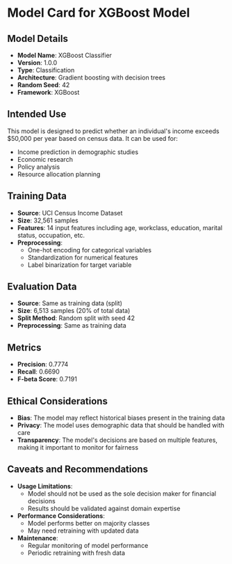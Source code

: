 # Model Card for XGBoost Model

## Model Details
- **Model Name**: XGBoost Classifier
- **Version**: 1.0.0
- **Type**: Classification
- **Architecture**: Gradient boosting with decision trees
- **Random Seed**: 42
- **Framework**: XGBoost

## Intended Use
This model is designed to predict whether an individual's income exceeds $50,000 per year based on census data. It can be used for:
- Income prediction in demographic studies
- Economic research
- Policy analysis
- Resource allocation planning

## Training Data
- **Source**: UCI Census Income Dataset
- **Size**: 32,561 samples
- **Features**: 14 input features including age, workclass, education, marital status, occupation, etc.
- **Preprocessing**: 
  - One-hot encoding for categorical variables
  - Standardization for numerical features
  - Label binarization for target variable

## Evaluation Data
- **Source**: Same as training data (split)
- **Size**: 6,513 samples (20% of total data)
- **Split Method**: Random split with seed 42
- **Preprocessing**: Same as training data

## Metrics
- **Precision**: 0.7774
- **Recall**: 0.6690
- **F-beta Score**: 0.7191

## Ethical Considerations
- **Bias**: The model may reflect historical biases present in the training data
- **Privacy**: The model uses demographic data that should be handled with care
- **Transparency**: The model's decisions are based on multiple features, making it important to monitor for fairness

## Caveats and Recommendations
- **Usage Limitations**: 
  - Model should not be used as the sole decision maker for financial decisions
  - Results should be validated against domain expertise
- **Performance Considerations**:
  - Model performs better on majority classes
  - May need retraining with updated data
- **Maintenance**:
  - Regular monitoring of model performance
  - Periodic retraining with fresh data 
